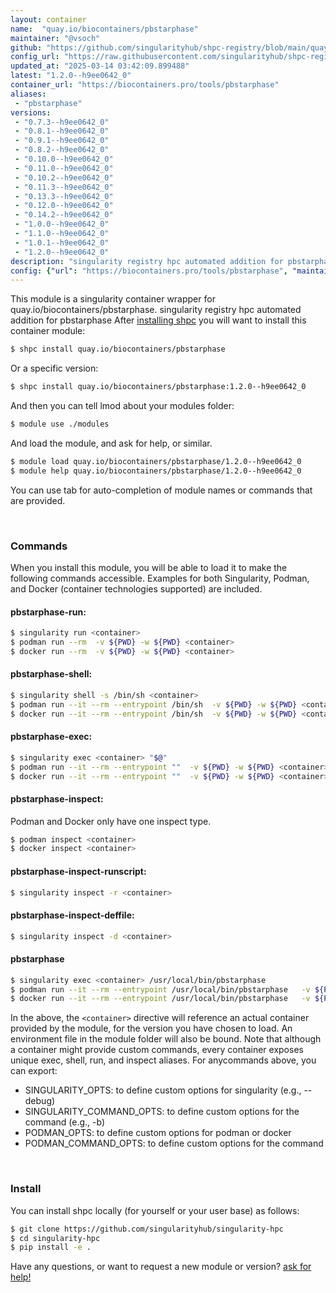 ```yaml
---
layout: container
name:  "quay.io/biocontainers/pbstarphase"
maintainer: "@vsoch"
github: "https://github.com/singularityhub/shpc-registry/blob/main/quay.io/biocontainers/pbstarphase/container.yaml"
config_url: "https://raw.githubusercontent.com/singularityhub/shpc-registry/main/quay.io/biocontainers/pbstarphase/container.yaml"
updated_at: "2025-03-14 03:42:09.899488"
latest: "1.2.0--h9ee0642_0"
container_url: "https://biocontainers.pro/tools/pbstarphase"
aliases:
 - "pbstarphase"
versions:
 - "0.7.3--h9ee0642_0"
 - "0.8.1--h9ee0642_0"
 - "0.9.1--h9ee0642_0"
 - "0.8.2--h9ee0642_0"
 - "0.10.0--h9ee0642_0"
 - "0.11.0--h9ee0642_0"
 - "0.10.2--h9ee0642_0"
 - "0.11.3--h9ee0642_0"
 - "0.13.3--h9ee0642_0"
 - "0.12.0--h9ee0642_0"
 - "0.14.2--h9ee0642_0"
 - "1.0.0--h9ee0642_0"
 - "1.1.0--h9ee0642_0"
 - "1.0.1--h9ee0642_0"
 - "1.2.0--h9ee0642_0"
description: "singularity registry hpc automated addition for pbstarphase"
config: {"url": "https://biocontainers.pro/tools/pbstarphase", "maintainer": "@vsoch", "description": "singularity registry hpc automated addition for pbstarphase", "latest": {"1.2.0--h9ee0642_0": "sha256:2ffd984e7bfa983a2e0754299cabf651178cd2f0ddd483b7adbd08edc7f936c6"}, "tags": {"0.7.3--h9ee0642_0": "sha256:37a9f7c48cc4fd17cef5f5ca8f11d3dac57c903f77cc0da423299c144e61dae9", "0.8.1--h9ee0642_0": "sha256:4f0c93013ea154357a42104d8e75d5c75bae7efd7ad6a65b2d82d7707abd4047", "0.9.1--h9ee0642_0": "sha256:ba9674fe27d48191a9ff2f584c690e87c5a40bb2dec96c4a035be96933f40ba9", "0.8.2--h9ee0642_0": "sha256:30abee6f17e3c545e9ba769610a1625e59578c46797e9a929a727d9144995688", "0.10.0--h9ee0642_0": "sha256:12c973e365be416a363b5464fb167b902245b83a4bf892daac64a6e1241f8719", "0.11.0--h9ee0642_0": "sha256:e9593afb0d6160698b874fd6d6f93984f588afe83bc0303bf692d0de7c10f58d", "0.10.2--h9ee0642_0": "sha256:6ea93397bfc1d15717919fe13a0b0e9d54f2cde40a378b812f886c1e9a29f2c7", "0.11.3--h9ee0642_0": "sha256:2034ef85cfc489b9773dda2c3c438faf8e481078d4169fa9c49eb537162f0891", "0.13.3--h9ee0642_0": "sha256:8460f033571737efbd7771779222a623ba6462be01b4e806b61017d9eb69f688", "0.12.0--h9ee0642_0": "sha256:140fd15e77baf10a73757bf88d5381ce161dbee8afce259dbd23017f9caf4a43", "0.14.2--h9ee0642_0": "sha256:a5668bb0b2b87b535fb54fbd120ec5d6aca58b33a77906de0e4e8454d4fe5d82", "1.0.0--h9ee0642_0": "sha256:26dac2f98f86f629dff50376af6dbe6d26cc5a128f0a5e1d8934070b7d117e59", "1.1.0--h9ee0642_0": "sha256:1f863875bea3150105b1fe0b3da302c363ce92a67a967d84b7e863db8f425b7d", "1.0.1--h9ee0642_0": "sha256:e906ec41aac2d166f8b3b3e46ff78b388de25051eb2c6420aedfd75f2fe7ee30", "1.2.0--h9ee0642_0": "sha256:2ffd984e7bfa983a2e0754299cabf651178cd2f0ddd483b7adbd08edc7f936c6"}, "docker": "quay.io/biocontainers/pbstarphase", "aliases": {"pbstarphase": "/usr/local/bin/pbstarphase"}}
---
```


This module is a singularity container wrapper for quay.io/biocontainers/pbstarphase.
singularity registry hpc automated addition for pbstarphase
After [installing shpc](#install) you will want to install this container module:


```bash
$ shpc install quay.io/biocontainers/pbstarphase
```

Or a specific version:

```bash
$ shpc install quay.io/biocontainers/pbstarphase:1.2.0--h9ee0642_0
```

And then you can tell lmod about your modules folder:

```bash
$ module use ./modules
```

And load the module, and ask for help, or similar.

```bash
$ module load quay.io/biocontainers/pbstarphase/1.2.0--h9ee0642_0
$ module help quay.io/biocontainers/pbstarphase/1.2.0--h9ee0642_0
```

You can use tab for auto-completion of module names or commands that are provided.

<br>

### Commands

When you install this module, you will be able to load it to make the following commands accessible.
Examples for both Singularity, Podman, and Docker (container technologies supported) are included.

#### pbstarphase-run:

```bash
$ singularity run <container>
$ podman run --rm  -v ${PWD} -w ${PWD} <container>
$ docker run --rm  -v ${PWD} -w ${PWD} <container>
```

#### pbstarphase-shell:

```bash
$ singularity shell -s /bin/sh <container>
$ podman run --it --rm --entrypoint /bin/sh  -v ${PWD} -w ${PWD} <container>
$ docker run --it --rm --entrypoint /bin/sh  -v ${PWD} -w ${PWD} <container>
```

#### pbstarphase-exec:

```bash
$ singularity exec <container> "$@"
$ podman run --it --rm --entrypoint ""  -v ${PWD} -w ${PWD} <container> "$@"
$ docker run --it --rm --entrypoint ""  -v ${PWD} -w ${PWD} <container> "$@"
```

#### pbstarphase-inspect:

Podman and Docker only have one inspect type.

```bash
$ podman inspect <container>
$ docker inspect <container>
```

#### pbstarphase-inspect-runscript:

```bash
$ singularity inspect -r <container>
```

#### pbstarphase-inspect-deffile:

```bash
$ singularity inspect -d <container>
```


#### pbstarphase

```bash
$ singularity exec <container> /usr/local/bin/pbstarphase
$ podman run --it --rm --entrypoint /usr/local/bin/pbstarphase   -v ${PWD} -w ${PWD} <container> -c " $@"
$ docker run --it --rm --entrypoint /usr/local/bin/pbstarphase   -v ${PWD} -w ${PWD} <container> -c " $@"
```



In the above, the `<container>` directive will reference an actual container provided
by the module, for the version you have chosen to load. An environment file in the
module folder will also be bound. Note that although a container
might provide custom commands, every container exposes unique exec, shell, run, and
inspect aliases. For anycommands above, you can export:

 - SINGULARITY_OPTS: to define custom options for singularity (e.g., --debug)
 - SINGULARITY_COMMAND_OPTS: to define custom options for the command (e.g., -b)
 - PODMAN_OPTS: to define custom options for podman or docker
 - PODMAN_COMMAND_OPTS: to define custom options for the command

<br>

### Install

You can install shpc locally (for yourself or your user base) as follows:

```bash
$ git clone https://github.com/singularityhub/singularity-hpc
$ cd singularity-hpc
$ pip install -e .
```

Have any questions, or want to request a new module or version? [ask for help!](https://github.com/singularityhub/singularity-hpc/issues)